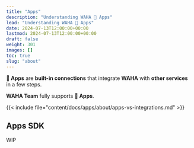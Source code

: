 ```yaml
---
title: "Apps"
description: "Understanding WAHA 🧩 Apps"
lead: "Understanding WAHA 🧩 Apps"
date: 2024-07-13T12:00:00+00:00
lastmod: 2024-07-13T12:00:00+00:00
draft: false
weight: 301
images: []
toc: true
slug: "about"
---
```


**🧩 Apps** are **built-in connections** that integrate **WAHA** with **other services** in a few steps.

**WAHA Team** fully supports **🧩 Apps**.

{{< include file="content/docs/apps/about/apps-vs-integrations.md" >}}

## Apps SDK

WIP